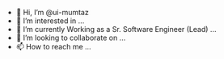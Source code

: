 - 👋 Hi, I’m @ui-mumtaz
- 👀 I’m interested in ...
- 🌱 I’m currently Working as a Sr. Software Engineer (Lead) ...
- 💞️ I’m looking to collaborate on ...
- 📫 How to reach me ...

<!---
ui-mumtaz/ui-mumtaz is a ✨ special ✨ repository because its `README.md` (this file) appears on your GitHub profile.
You can click the Preview link to take a look at your changes.
--->
